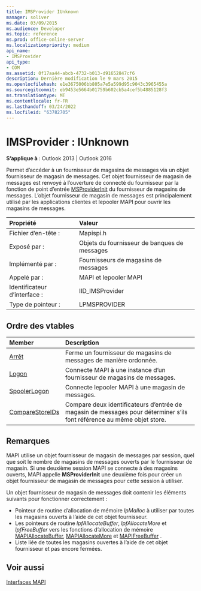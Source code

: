 ```yaml
---
title: IMSProvider IUnknown
manager: soliver
ms.date: 03/09/2015
ms.audience: Developer
ms.topic: reference
ms.prod: office-online-server
ms.localizationpriority: medium
api_name:
- IMSProvider
api_type:
- COM
ms.assetid: 0f17aa44-abcb-4732-b013-d91652847cf6
description: Dernière modification le 9 mars 2015
ms.openlocfilehash: e1e3675006bb805a7e5a599d95c9043c3965455a
ms.sourcegitcommit: eb9453e5664b01759b602cb5a4cef5b4885128f3
ms.translationtype: MT
ms.contentlocale: fr-FR
ms.lasthandoff: 03/24/2022
ms.locfileid: "63782705"
---
```

# <a name="imsprovider--iunknown"></a>IMSProvider : IUnknown

**S’applique à** : Outlook 2013 | Outlook 2016
  
Permet d’accéder à un fournisseur de magasins de messages via un objet fournisseur de magasin de messages. Cet objet fournisseur de magasin de messages est renvoyé à l’ouverture de connecté du fournisseur par la fonction de point d’entrée [MSProviderInit](msproviderinit.md) du fournisseur de magasins de messages. L’objet fournisseur de magasin de messages est principalement utilisé par les applications clientes et lepooler MAPI pour ouvrir les magasins de messages.
  
|Propriété|Valeur|
|:-----|:-----|
|Fichier d’en-tête :  <br/> |Mapispi.h  <br/> |
|Exposé par :  <br/> |Objets du fournisseur de banques de messages  <br/> |
|Implémenté par :  <br/> |Fournisseurs de magasins de messages  <br/> |
|Appelé par :  <br/> |MAPI et lepooler MAPI  <br/> |
|Identificateur d’interface :  <br/> |IID_IMSProvider  <br/> |
|Type de pointeur :  <br/> |LPMSPROVIDER  <br/> |

## <a name="vtable-order"></a>Ordre des vtables

|Member|Description|
|:-----|:-----|
|[Arrêt](imsprovider-shutdown.md) <br/> |Ferme un fournisseur de magasins de messages de manière ordonnée. |
|[Logon](imsprovider-logon.md) <br/> |Connecte MAPI à une instance d’un fournisseur de magasins de messages. |
|[SpoolerLogon](imsprovider-spoolerlogon.md) <br/> |Connecte lepooler MAPI à une magasin de messages. |
|[CompareStoreIDs](imsprovider-comparestoreids.md) <br/> |Compare deux identificateurs d’entrée de magasin de messages pour déterminer s’ils font référence au même objet store. |

## <a name="remarks"></a>Remarques

MAPI utilise un objet fournisseur de magasin de messages par session, quel que soit le nombre de magasins de messages ouverts par le fournisseur de magasin. Si une deuxième session MAPI se connecte à des magasins ouverts, MAPI appelle **MSProviderInit** une deuxième fois pour créer un objet fournisseur de magasin de messages pour cette session à utiliser.
  
Un objet fournisseur de magasin de messages doit contenir les éléments suivants pour fonctionner correctement :
  
- Pointeur de routine d’allocation de mémoire _lpMalloc_ à utiliser par toutes les magasins ouverts à l’aide de cet objet fournisseur.
- Les pointeurs de routine _lpfAllocateBuffer_, _lpfAllocateMore_ et _lpfFreeBuffer_ vers les fonctions d’allocation de mémoire [MAPIAllocateBuffer](mapiallocatebuffer.md), [MAPIAllocateMore](mapiallocatemore.md) et [MAPIFreeBuffer](mapifreebuffer.md) .
- Liste liée de toutes les magasins ouvertes à l’aide de cet objet fournisseur et pas encore fermées.

## <a name="see-also"></a>Voir aussi

[Interfaces MAPI](mapi-interfaces.md)
